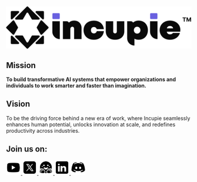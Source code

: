 <p align="left">
  <a href="https://incupie.com">
    <picture>
      <source media="(prefers-color-scheme: dark)" srcset="../assets/images/incupie_dark.svg">
      <img alt="incupie" src="../assets/images/incupie_light.svg">
    </picture>
  </a>
</p>

## Mission
<b>To build transformative AI systems that empower organizations and individuals to work smarter and faster than imagination.</b>
<br>

## Vision
To be the driving force behind a new era of work, where Incupie seamlessly enhances human potential, unlocks innovation at scale, and redefines productivity across industries.

## Join us on:
<p align="left">
  <a href="https://www.youtube.com/@incupie">
    <picture>
      <source media="(prefers-color-scheme: dark)" srcset="../assets/icons/yt_dark.svg">
      <img alt="incupie" src="../assets/icons/yt_light.svg" height="40px">
    </picture>
  </a>
  <a href="https://x.com/incupie">
    <picture>
      <source media="(prefers-color-scheme: dark)" srcset="../assets/icons/x_dark.svg">
      <img alt="incupie" src="../assets/icons/x_light.svg" height="40px">
    </picture>
  </a>
  <a href="https://huggingface.co/incupie">
      <picture>
        <source media="(prefers-color-scheme: dark)" srcset="../assets/icons/hf_dark.svg">
        <img alt="incupie" src="../assets/icons/hf_light.svg" height="40px">
      </picture>
    </a>
  <a href="https://www.linkedin.com/company/incupie">
    <picture>
      <source media="(prefers-color-scheme: dark)" srcset="../assets/icons/linkedin_dark.svg">
      <img alt="incupie" src="../assets/icons/linkedin_light.svg" height="40px">
    </picture>
  </a>
   <a href="https://discord.gg/7WsMfhweUs">
    <picture>
      <source media="(prefers-color-scheme: dark)" srcset="../assets/icons/discord_dark.svg">
      <img alt="incupie" src="../assets/icons/discord_light.svg" height="40px">
    </picture>
  </a>
</p>
